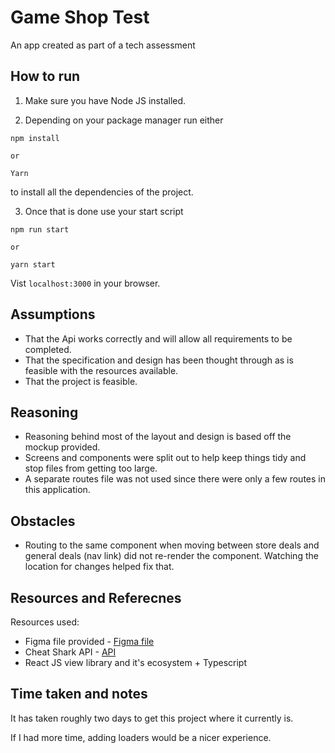 # Game Shop Test

An app created as part of a tech assessment


## How to run

1. Make sure you have Node JS installed.

2. Depending on your package manager run either
```
npm install

or

Yarn
```
to install all the dependencies of the project.

3. Once that is done use your start script
```
npm run start

or

yarn start
```

Vist `localhost:3000` in your browser.


## Assumptions

- That the Api works correctly and will allow all requirements to be completed.
- That the specification and design has been thought through as is feasible with the resources available.
- That the project is feasible.


## Reasoning

- Reasoning behind most of the layout and design is based off the mockup provided.
- Screens and components were split out to help keep things tidy and stop files from getting too large.
- A separate routes file was not used since there were only a few routes in this application.

## Obstacles

- Routing to the same component when moving between store deals and general deals (nav link) did not re-render the component. Watching the location for changes helped fix that.

## Resources and Referecnes

Resources used:

- Figma file provided - [Figma file](https://www.figma.com/file/fEvrkqqb4yzAlwmFEgkRbH/Technical-Assignments?node-id=0%3A1)
- Cheat Shark API - [API](https://apidocs.cheapshark.com/)
- React JS view library and it's ecosystem + Typescript


## Time taken and notes

It has taken roughly two days to get this project where it currently is.

If I had more time, adding loaders would be a nicer experience.
